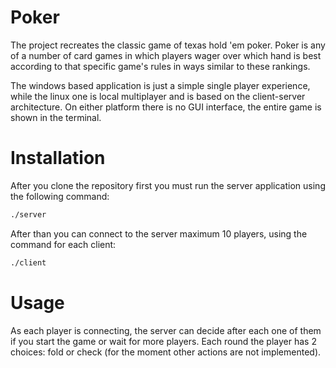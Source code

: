 # Poker

The project recreates the classic game of texas hold 'em poker. Poker is any of a number of card games in which players wager over which hand is best according to that specific game's rules in ways similar to these rankings. 

The windows based application is just a simple single player experience, while the linux one is local multiplayer and is based on the client-server architecture. On either platform there is no GUI interface, the entire game is shown in the terminal.

# Installation

After you clone the repository first you must run the server application using the following command:
```bash
./server
```

After than you can connect to the server maximum 10 players, using the command for each client:

```bash
./client
```

# Usage

As each player is connecting, the server can decide after each one of them if you start the game or wait for more players. Each round the player has 2 choices: fold or check (for the moment other actions are not implemented).
